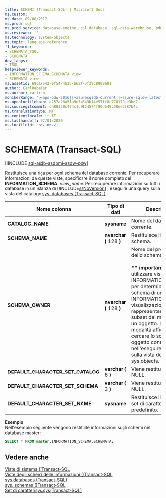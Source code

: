 ```yaml
---
title: SCHEMI (Transact-SQL) | Microsoft Docs
ms.custom: ''
ms.date: 09/08/2017
ms.prod: sql
ms.prod_service: database-engine, sql-database, sql-data-warehouse, pdw
ms.reviewer: ''
ms.technology: system-objects
ms.topic: language-reference
f1_keywords:
- SCHEMATA_TSQL
- SCHEMATA
dev_langs:
- TSQL
helpviewer_keywords:
- INFORMATION_SCHEMA.SCHEMATA view
- SCHEMATA view
ms.assetid: 69617642-0f54-4b25-b62f-5f39c8909601
author: CarlRabeler
ms.author: carlrab
monikerRange: '>=aps-pdw-2016||=azuresqldb-current||=azure-sqldw-latest||>=sql-server-2016||=sqlallproducts-allversions||>=sql-server-linux-2017||=azuresqldb-mi-current'
ms.openlocfilehash: a257a28a51a9e54643b14e57ff8c778179ee3bd7
ms.sourcegitcommit: da88320c474c1c9124574f90d549c50ee3387b4c
ms.translationtype: MT
ms.contentlocale: it-IT
ms.lasthandoff: 07/01/2020
ms.locfileid: "85716622"
---
```

# <a name="schemata-transact-sql"></a>SCHEMATA (Transact-SQL)
[!INCLUDE [sql-asdb-asdbmi-asdw-pdw](../../includes/applies-to-version/sql-asdb-asdbmi-asdw-pdw.md)]

  Restituisce una riga per ogni schema del database corrente. Per recuperare informazioni da queste viste, specificare il nome completo del **INFORMATION_SCHEMA.** _view_name_. Per recuperare informazioni su tutti i database in un'istanza di [!INCLUDE[ssNoVersion](../../includes/ssnoversion-md.md)] , eseguire una query sulla vista del catalogo [sys. databases &#40;Transact-SQL&#41;](../../relational-databases/system-catalog-views/sys-databases-transact-sql.md) .  
  
|Nome colonna|Tipo di dati|Descrizione|  
|-----------------|---------------|-----------------|  
|**CATALOG_NAME**|**sysname**|Nome del database corrente.|  
|**SCHEMA_NAME**|**nvarchar (** 128 **)**|Restituisce il nome dello schema.|  
|**SCHEMA_OWNER**|**nvarchar (** 128 **)**|Nome del proprietario dello schema.<br /><br /> **&#42;&#42; importanti &#42;&#42;** Non utilizzare viste INFORMATION_SCHEMA per determinare lo schema di un oggetto. INFORMATION_SCHEMA visualizzazioni rappresentano solo un subset dei metadati di un oggetto. L'unica modalità affidabile per cercare lo schema di un oggetto consiste nell'eseguire una query sulla vista del catalogo sys.objects.|  
|**DEFAULT_CHARACTER_SET_CATALOG**|**varchar (** 6 **)**|Viene restituito sempre NULL.|  
|**DEFAULT_CHARACTER_SET_SCHEMA**|**varchar (** 3 **)**|Viene restituito sempre NULL.|  
|**DEFAULT_CHARACTER_SET_NAME**|**sysname**|Restituisce il nome del set di caratteri predefinito.|  

**Esempio**  
Nell'esempio seguente vengono restituite informazioni sugli schemi nel database master:  
```sql  
SELECT * FROM master.INFORMATION_SCHEMA.SCHEMATA;
```  

## <a name="see-also"></a>Vedere anche  
 [Viste di sistema &#40;&#41;Transact-SQL](https://msdn.microsoft.com/library/35a6161d-7f43-4e00-bcd3-3091f2015e90)   
 [Viste degli schemi delle informazioni &#40;&#41;Transact-SQL](~/relational-databases/system-information-schema-views/system-information-schema-views-transact-sql.md)   
 [sys.databases &#40;Transact-SQL&#41;](../../relational-databases/system-catalog-views/sys-databases-transact-sql.md)   
 [sys. schemas &#40;&#41;Transact-SQL](../../relational-databases/system-catalog-views/schemas-catalog-views-sys-schemas.md)   
 [Set di caratterisys.sys&#40;Transact-SQL&#41;](../../relational-databases/system-compatibility-views/sys-syscharsets-transact-sql.md)  
  
  
